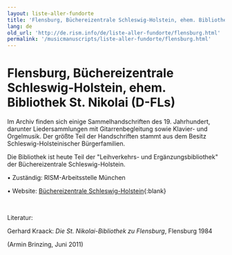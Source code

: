 ```yaml
---
layout: liste-aller-fundorte
title: 'Flensburg, Büchereizentrale Schleswig-Holstein, ehem. Bibliothek St. Nikolai (D-FLs)'
lang: de
old_url: 'http://de.rism.info/de/liste-aller-fundorte/flensburg.html'
permalink: '/musicmanuscripts/liste-aller-fundorte/flensburg.html'
---
```



# Flensburg, Büchereizentrale Schleswig-Holstein, ehem. Bibliothek St. Nikolai (D-FLs)

Im Archiv finden sich einige Sammelhandschriften des 19. Jahrhundert, darunter Liedersammlungen mit Gitarrenbegleitung sowie Klavier- und Orgelmusik. Der größte Teil der Handschriften stammt aus dem Besitz Schleswig-Holsteinischer Bürgerfamilien.

Die Bibliothek ist heute Teil der "Leihverkehrs- und Ergänzungsbibliothek" der Büchereizentrale Schleswig-Holstein.

• Zuständig: RISM-Arbeitsstelle München

• Website: [Büchereizentrale Schleswig-Holstein](http://www.bz-sh.de/index.php?option=com_content&view=article&id=140:historische-bestaende&catid=21:allgemeines&Itemid=209 "Opens external link in new window"){:blank}

&nbsp;

Literatur:

Gerhard Kraack: _Die St. Nikolai-Bibliothek zu Flensburg_, Flensburg 1984

(Armin Brinzing, Juni 2011)

